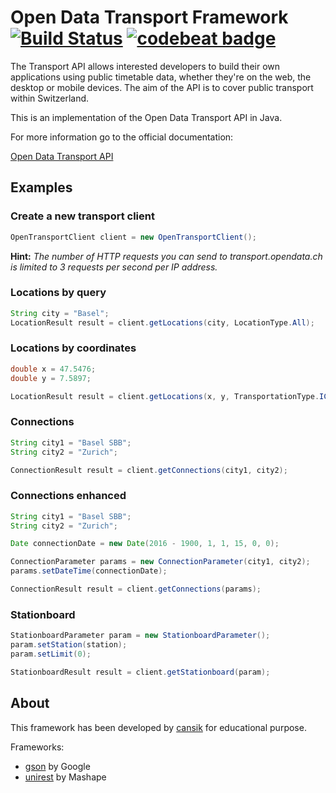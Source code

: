 # Open Data Transport Framework [![Build Status](https://travis-ci.org/cansik/opendata-transport.svg?branch=master)](https://travis-ci.org/cansik/opendata-transport) [![codebeat badge](https://codebeat.co/badges/d0f75bc6-2fc5-49b4-9a6a-a6bce888b23e)](https://codebeat.co/projects/github-com-cansik-opendata-transport)
The Transport API allows interested developers to build their own applications using public timetable data, whether they're on the web, the desktop or mobile devices. The aim of the API is to cover public transport within Switzerland.

This is an implementation of the Open Data Transport API in Java.

For more information go to the official documentation:

[Open Data Transport API](https://transport.opendata.ch/docs.html)

## Examples
### Create a new transport client
```java
OpenTransportClient client = new OpenTransportClient();
```
**Hint:** *The number of HTTP requests you can send to transport.opendata.ch is limited to 3 requests per second per IP address.*

### Locations by query

```java
String city = "Basel";
LocationResult result = client.getLocations(city, LocationType.All);
```

### Locations by coordinates

```java
double x = 47.5476;
double y = 7.5897;

LocationResult result = client.getLocations(x, y, TransportationType.ICE_TGV_RJ);
```

### Connections

```java
String city1 = "Basel SBB";
String city2 = "Zurich";

ConnectionResult result = client.getConnections(city1, city2);
```

### Connections enhanced

```java
String city1 = "Basel SBB";
String city2 = "Zurich";

Date connectionDate = new Date(2016 - 1900, 1, 1, 15, 0, 0);

ConnectionParameter params = new ConnectionParameter(city1, city2);
params.setDateTime(connectionDate);

ConnectionResult result = client.getConnections(params);
```

### Stationboard

```java
StationboardParameter param = new StationboardParameter();
param.setStation(station);
param.setLimit(0);

StationboardResult result = client.getStationboard(param);
```

## About
This framework has been developed by [cansik](https://github.com/cansik) for educational purpose.

Frameworks:

* [gson](https://github.com/google/gson) by Google
* [unirest](http://unirest.io/java) by Mashape
